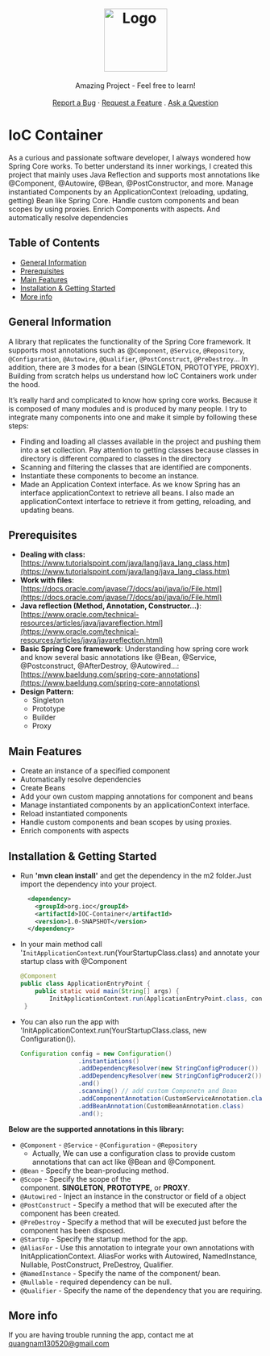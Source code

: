 <h1 align="center">
  <a href="https://github.com/nampython/IoC-Container">
    <img src="slug/HappyFace.svg" alt="Logo" width="125" height="125">
  </a>
</h1>

<div align="center">
  Amazing Project - Feel free to learn!
  <br />
  <br />
  <a href="https://github.com/nampython/IoC-Container/issues/new?assignees=&labels=bug&template=bug_report.md&title=">Report a Bug</a>
  ·
  <a href="https://github.com/nampython/IoC-Container/issues/new?assignees=&labels=enhancement&template=feature_request.md&title=">Request a Feature</a>
  .
  <a href="https://github.com/nampython/IoC-Container/discussions">Ask a Question</a>
</div>




# IoC Container
As a curious and passionate software developer, I always wondered how Spring Core works. To better understand its inner workings, I created this project that mainly uses Java Reflection and supports most annotations like @Component, @Autowire, @Bean, @PostConstructor, and more. Manage instantiated Components by an ApplicationContext (reloading, updating, getting) Bean like Spring Core. Handle custom components and bean scopes by using proxies. Enrich Components with aspects. And  automatically resolve dependencies


## Table of Contents
* [General Information](#general-information)
* [Prerequisites](#prerequisites)
* [Main Features](#main-features)
* [Installation & Getting Started](#prerequisites)
* [More info](#more-info)

## General Information
A library that replicates the functionality of the Spring Core framework. It supports most annotations such as @`Component`, `@Service`, `@Repository`, `@Configuration`, `@Autowire`, `@Qualifier`, `@PostConstruct`, `@PreDestroy`... In addition, there are 3 modes for a bean (SINGLETON, PROTOTYPE, PROXY). Building from scratch helps us understand how IoC Containers work under the hood.

It’s really hard and complicated to know how spring core works. Because it is composed of many modules and is produced by many people. I try to integrate many components into one and make it simple by following these steps:

- Finding and loading all classes available in the project and pushing them into a set collection. Pay attention to getting classes because classes in directory is different compared to classes in the directory
- Scanning and filtering the classes that are identified are components.
- Instantiate these components to become an instance.
- Made an Application Context interface. As we know Spring has an interface applicationContext to retrieve all beans. I also made an applicationContext interface to retrieve it from getting, reloading, and updating beans.


## Prerequisites
- **Dealing with class:** [https://www.tutorialspoint.com/java/lang/java_lang_class.htm](https://www.tutorialspoint.com/java/lang/java_lang_class.htm)
- **Work with files**: [https://docs.oracle.com/javase/7/docs/api/java/io/File.html](https://docs.oracle.com/javase/7/docs/api/java/io/File.html)
- **Java reflection (Method, Annotation, Constructor…)**: [https://www.oracle.com/technical-resources/articles/java/javareflection.html](https://www.oracle.com/technical-resources/articles/java/javareflection.html)
- **Basic Spring Core framework**: Understanding how spring core work and know several basic annotations like @Bean, @Service, @Postconstruct,  @AfterDestroy, @Autowired…:[https://www.baeldung.com/spring-core-annotations](https://www.baeldung.com/spring-core-annotations)
- **Design Pattern:**
    - Singleton
    - Prototype
    - Builder
    - Proxy
## Main Features
   - Create an instance of a specified  component
   - Automatically resolve dependencies
   - Create Beans
   - Add your own custom mapping annotations for component and beans
   - Manage instantiated components by an applicationContext interface.
   - Reload instantiated components
   - Handle custom components and bean scopes by using proxies.
   - Enrich components with aspects

## Installation & Getting Started
  - Run **'mvn clean install'** and get the dependency in the m2 folder.Just import the dependency into your project.
      ```xml
        <dependency>
          <groupId>org.ioc</groupId>
          <artifactId>IOC-Container</artifactId>
          <version>1.0-SNAPSHOT</version>
        </dependency>
      ```
        
- In your main method call '`InitApplicationContext`.run(YourStartupClass.class) and annotate your startup class with @Component
    
    ```java
    @Component
    public class ApplicationEntryPoint {
        public static void main(String[] args) {
            InitApplicationContext.run(ApplicationEntryPoint.class, config);
     }
    ```
  
- You can also run the app with 'InitApplicationContext.run(YourStartupClass.class, new Configuration()).

    ```java
    Configuration config = new Configuration()
                    .instantiations()
                    .addDependencyResolver(new StringConfigProducer())
                    .addDependencyResolver(new StringConfigProducer2())
                    .and()
                    .scanning() // add custom Componetn and Bean
                    .addComponentAnnotation(CustomServiceAnnotation.class)
                    .addBeanAnnotation(CustomBeanAnnotation.class)
                    .and();
    ```

**Below are the supported annotations in this library:** 

- `@Component` - `@Service` - `@Configuration`  - `@Repository`
    - Actually, We can use a configuration class to provide custom annotations that can act like @Bean and @Component.
- `@Bean` - Specify the bean-producing method.
- `@Scope` - Specify the scope of the component. **SINGLETON**, **PROTOTYPE,** or **PROXY**.
- `@Autowired` - Inject an instance in the constructor or field of a object
- `@PostConstruct` - Specify a method that will be executed after the component has been created.
- `@PreDestroy` - Specify a method that will be executed just before the component has been disposed.
- `@StartUp` - Specify the startup method for the app.
- `@AliasFor` - Use this annotation to integrate your own annotations with InitApplicationContext. AliasFor works with Autowired, NamedInstance, Nullable, PostConstruct, PreDestroy, Qualifier.
- `@NamedInstance` - Specify the name of the component/ bean.
- `@Nullable` - required dependency can be null.
- `@Qualifier` - Specify the name of the dependency that you are requiring.


## More info
If you are having trouble running the app, contact me at quangnam130520@gmail.com
